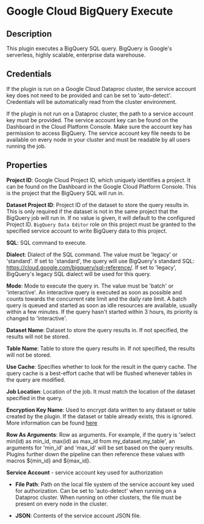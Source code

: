 # Google Cloud BigQuery Execute

Description
-----------
This plugin executes a BigQuery SQL query.
BigQuery is Google's serverless, highly scalable, enterprise data warehouse.

Credentials
-----------
If the plugin is run on a Google Cloud Dataproc cluster, the service account key does not need to be
provided and can be set to 'auto-detect'.
Credentials will be automatically read from the cluster environment.

If the plugin is not run on a Dataproc cluster, the path to a service account key must be provided.
The service account key can be found on the Dashboard in the Cloud Platform Console.
Make sure the account key has permission to access BigQuery.
The service account key file needs to be available on every node in your cluster and
must be readable by all users running the job.

Properties
----------
**Project ID**: Google Cloud Project ID, which uniquely identifies a project.
It can be found on the Dashboard in the Google Cloud Platform Console.
This is the project that the BigQuery SQL will run in.

**Dataset Project ID**: Project ID of the dataset to store the query results in. This is only required if the 
dataset is not in the same project that the BigQuery job will run in. If no value is given, it will default to the
configured Project ID. `BigQuery Data Editor` role on this project must be granted to the specified service account to
write BigQuery data to this project.

**SQL**: SQL command to execute.

**Dialect**: Dialect of the SQL command. The value must be 'legacy' or 'standard'. If set to 'standard',
the query will use BigQuery's standard SQL: https://cloud.google.com/bigquery/sql-reference/.
If set to 'legacy', BigQuery's legacy SQL dialect will be used for this query.

**Mode**: Mode to execute the query in. The value must be 'batch' or 'interactive'. An interactive query is executed 
as soon as possible and counts towards the concurrent rate limit and the daily rate limit. A batch query is
queued and started as soon as idle resources are available, usually within a few minutes. If the query hasn't
started within 3 hours, its priority is changed to 'interactive'.

**Dataset Name**: Dataset to store the query results in. If not specified, the results will not be stored.

**Table Name**: Table to store the query results in. If not specified, the results will not be stored.

**Use Cache**: Specifies whether to look for the result in the query cache. The query cache is a best-effort
cache that will be flushed whenever tables in the query are modified.

**Job Location**: Location of the job. It must match the location of the dataset specified in the query.

**Encryption Key Name**: Used to encrypt data written to any dataset or table created by the plugin.
If the dataset or table already exists, this is ignored. More information can be found
[here](https://cloud.google.com/data-fusion/docs/how-to/customer-managed-encryption-keys)

**Row As Arguments**: Row as arguments. For example, if the query is 'select min(id) as min_id, max(id) as max_id from my_dataset.my_table',
an arguments for 'min_id' and 'max_id' will be set based on the query results. Plugins further down the pipeline can then
reference these values with macros ${min_id} and ${max_id}.

**Service Account**  - service account key used for authorization

* **File Path**: Path on the local file system of the service account key used for
authorization. Can be set to 'auto-detect' when running on a Dataproc cluster.
When running on other clusters, the file must be present on every node in the cluster.

* **JSON**: Contents of the service account JSON file.
